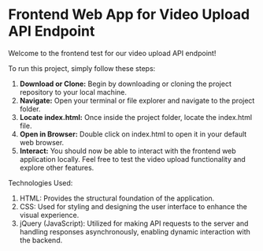 # Frontend Web App for Video Upload API Endpoint

Welcome to the frontend test for our video upload API endpoint!

To run this project, simply follow these steps:

1. **Download or Clone:**
   Begin by downloading or cloning the project repository to your local machine.
2. **Navigate:**
   Open your terminal or file explorer and navigate to the project folder.
3. **Locate index.html:**
   Once inside the project folder, locate the index.html file.
4. **Open in Browser:**
   Double click on index.html to open it in your default web browser.
5. **Interact:**
   You should now be able to interact with the frontend web application locally. Feel free to test the video upload functionality and explore other features.

Technologies Used:

1. HTML: Provides the structural foundation of the application.
2. CSS: Used for styling and designing the user interface to enhance the visual experience.
3. jQuery (JavaScript): Utilized for making API requests to the server and handling responses asynchronously, enabling dynamic interaction with the backend.
